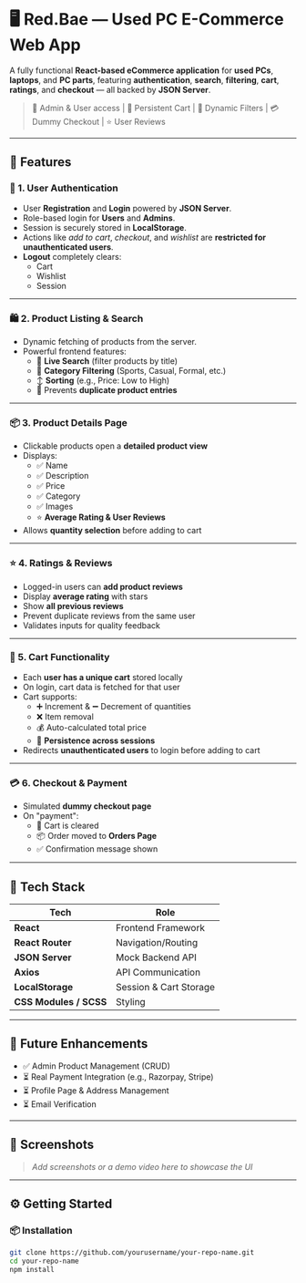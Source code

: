 # 🖥️ Red.Bae — Used PC E-Commerce Web App

A fully functional **React-based eCommerce application** for **used PCs**, **laptops**, and **PC parts**, featuring **authentication**, **search**, **filtering**, **cart**, **ratings**, and **checkout** — all backed by **JSON Server**.

> 🔐 Admin & User access | 🛒 Persistent Cart | 🔎 Dynamic Filters | 💳 Dummy Checkout | ⭐ User Reviews

---

## 🚀 Features

### 🔐 1. User Authentication

- User **Registration** and **Login** powered by **JSON Server**.
- Role-based login for **Users** and **Admins**.
- Session is securely stored in **LocalStorage**.
- Actions like *add to cart*, *checkout*, and *wishlist* are **restricted for unauthenticated users**.
- **Logout** completely clears:
  - Cart  
  - Wishlist  
  - Session

---

### 🛍️ 2. Product Listing & Search

- Dynamic fetching of products from the server.
- Powerful frontend features:
  - 🔎 **Live Search** (filter products by title)
  - 🎯 **Category Filtering** (Sports, Casual, Formal, etc.)
  - ↕️ **Sorting** (e.g., Price: Low to High)
  - 🛑 Prevents **duplicate product entries**

---

### 📦 3. Product Details Page

- Clickable products open a **detailed product view**
- Displays:
  - ✅ Name  
  - ✅ Description  
  - ✅ Price  
  - ✅ Category  
  - ✅ Images
  - ⭐ **Average Rating & User Reviews**
- Allows **quantity selection** before adding to cart

---

### ⭐ 4. Ratings & Reviews

- Logged-in users can **add product reviews**
- Display **average rating** with stars
- Show **all previous reviews**
- Prevent duplicate reviews from the same user
- Validates inputs for quality feedback

---

### 🛒 5. Cart Functionality

- Each **user has a unique cart** stored locally
- On login, cart data is fetched for that user
- Cart supports:
  - ➕ Increment & ➖ Decrement of quantities
  - ❌ Item removal
  - 💰 Auto-calculated total price
  - 💾 **Persistence across sessions**
- Redirects **unauthenticated users** to login before adding to cart

---

### 💳 6. Checkout & Payment

- Simulated **dummy checkout page**
- On "payment":
  - 🧹 Cart is cleared
  - 📦 Order moved to **Orders Page**
  - ✅ Confirmation message shown

---

## 📁 Tech Stack

| Tech         | Role                  |
|--------------|-----------------------|
| **React**    | Frontend Framework    |
| **React Router** | Navigation/Routing  |
| **JSON Server** | Mock Backend API     |
| **Axios**    | API Communication     |
| **LocalStorage** | Session & Cart Storage |
| **CSS Modules / SCSS** | Styling        |

---

## 🧠 Future Enhancements

- ✅ Admin Product Management (CRUD)  
- ⏳ Real Payment Integration (e.g., Razorpay, Stripe)  
- ⏳ Profile Page & Address Management  
- ⏳ Email Verification

---

## 📸 Screenshots

> _Add screenshots or a demo video here to showcase the UI_

---

## ⚙️ Getting Started

### 📦 Installation

```bash
git clone https://github.com/yourusername/your-repo-name.git
cd your-repo-name
npm install

